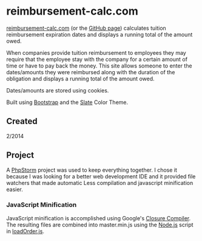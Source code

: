# reimbursement-calc.com

[reimbursement-calc.com](http://reimbursement-calc.com/) (or the [GitHub page](http://geniusburger.github.io/reimbursement-calc/)) calculates tuition reimbursement expiration dates and displays a running total of the amount owed.

When companies provide tuition reimbursement to employees they may require that the employee stay with the company for a certain amount of time or have to pay back the money. This site allows someone to enter the dates/amounts they were reimbursed along with the duration of the obligation and displays a running total of the amount owed.

Dates/amounts are stored using cookies.

Built using [Bootstrap](http://getbootstrap.com/) and the [Slate](http://bootswatch.com/slate/) Color Theme.

## Created

2/2014

## Project

A [PhpStorm](http://www.jetbrains.com/phpstorm/) project was used to keep everything together. I chose it because I was looking for a better web development IDE and it provided file watchers that made automatic Less compilation and javascript minification easier.

### JavaScript Minification

JavaScript minification is accomplished using Google's [Closure Compiler](https://developers.google.com/closure/compiler/).
The resulting files are combined into master.min.js using the [Node.js](http://nodejs.org/) script in [loadOrder.js](js/loadOrder.js).
